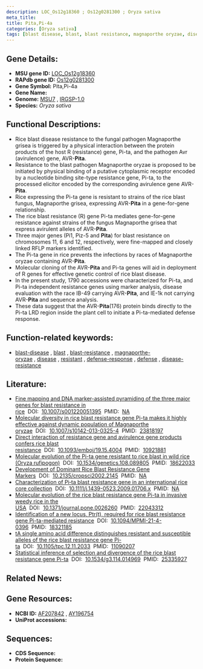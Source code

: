 ```yaml
---
description: LOC_Os12g18360 ; Os12g0281300 ; Oryza sativa
meta_title:
title: Pita,Pi-4a
categories: [Oryza sativa]
tags: [blast disease, blast, blast resistance, magnaporthe oryzae, disease, resistant, defense response, defense, disease resistance]
---
```


## Gene Details:
- **MSU gene ID:** [LOC_Os12g18360](http://rice.uga.edu/cgi-bin/ORF_infopage.cgi?orf=LOC_Os12g18360)  
- **RAPdb gene ID:** [Os12g0281300](https://rapdb.dna.affrc.go.jp/locus/?name=Os12g0281300)  
- **Gene Symbol:** Pita,Pi-4a
- **Gene Name:**
- **Genome:**  [MSU7](http://rice.uga.edu/)&nbsp;,&nbsp;[IRGSP-1.0](https://rapdb.dna.affrc.go.jp/download/irgsp1.html)
- **Species:** *Oryza sativa*

## Functional Descriptions:
   - Rice blast disease resistance to the fungal pathogen Magnaporthe grisea is triggered by a physical interaction between the protein products of the host R (resistance) gene, Pi-ta, and the pathogen Avr (avirulence) gene, AVR-**Pita**.
   - Resistance to the blast pathogen Magnaporthe oryzae is proposed to be initiated by physical binding of a putative cytoplasmic receptor encoded by a nucleotide binding site-type resistance gene, Pi-ta, to the processed elicitor encoded by the corresponding avirulence gene AVR-**Pita**.
   - Rice expressing the Pi-ta gene is resistant to strains of the rice blast fungus, Magnaporthe grisea, expressing AVR-**Pita** in a gene-for-gene relationship.
   - The rice blast resistance (R) gene Pi-ta mediates gene-for-gene resistance against strains of the fungus Magnaporthe grisea that express avirulent alleles of AVR-**Pita**.
   - Three major genes (Pi1, Piz-5 and **Pita**) for blast resistance on chromosomes 11, 6 and 12, respectively, were fine-mapped and closely linked RFLP markers identified.
   - The Pi-ta gene in rice prevents the infections by races of Magnaporthe oryzae containing AVR-**Pita**.
   - Molecular cloning of the AVR-**Pita** and Pi-ta genes will aid in deployment of R genes for effective genetic control of rice blast disease.
   - In the present study, 1790 accessions were characterized for Pi-ta, and Pi-ta independent resistance genes using marker analysis, disease evaluation with the race IB-49 carrying AVR-**Pita**, and IE-1k not carrying AVR-**Pita** and sequence analysis.
   - These data suggest that the AVR-**Pita**(176) protein binds directly to the Pi-ta LRD region inside the plant cell to initiate a Pi-ta-mediated defense response.

## Function-related keywords:
   - [blast-disease](/tags/blast-disease/)&nbsp;,&nbsp;[blast](/tags/blast/)&nbsp;,&nbsp;[blast-resistance](/tags/blast-resistance/)&nbsp;,&nbsp;[magnaporthe-oryzae](/tags/magnaporthe-oryzae/)&nbsp;,&nbsp;[disease](/tags/disease/)&nbsp;,&nbsp;[resistant](/tags/resistant/)&nbsp;,&nbsp;[defense-response](/tags/defense-response/)&nbsp;,&nbsp;[defense](/tags/defense/)&nbsp;,&nbsp;[disease-resistance](/tags/disease-resistance/)

## Literature:
   - [Fine mapping and DNA marker-assisted pyramiding of the three major genes for blast resistance in rice](https://www.doi.org/10.1007/s001220051395)&nbsp;&nbsp;DOI:&nbsp;&nbsp;[10.1007/s001220051395](https://www.doi.org/10.1007/s001220051395)&nbsp;&nbsp;PMID:&nbsp;&nbsp;[NA](https://pubmed.ncbi.nlm.nih.gov/NA/)
   - [Molecular diversity in rice blast resistance gene Pi-ta makes it highly effective against dynamic population of Magnaporthe oryzae](https://www.doi.org/10.1007/s10142-013-0325-4)&nbsp;&nbsp;DOI:&nbsp;&nbsp;[10.1007/s10142-013-0325-4](https://www.doi.org/10.1007/s10142-013-0325-4)&nbsp;&nbsp;PMID:&nbsp;&nbsp;[23818197](https://pubmed.ncbi.nlm.nih.gov/23818197/)
   - [Direct interaction of resistance gene and avirulence gene products confers rice blast resistance](https://www.doi.org/10.1093/emboj/19.15.4004)&nbsp;&nbsp;DOI:&nbsp;&nbsp;[10.1093/emboj/19.15.4004](https://www.doi.org/10.1093/emboj/19.15.4004)&nbsp;&nbsp;PMID:&nbsp;&nbsp;[10921881](https://pubmed.ncbi.nlm.nih.gov/10921881/)
   - [Molecular evolution of the Pi-ta gene resistant to rice blast in wild rice (Oryza rufipogon)](https://www.doi.org/10.1534/genetics.108.089805)&nbsp;&nbsp;DOI:&nbsp;&nbsp;[10.1534/genetics.108.089805](https://www.doi.org/10.1534/genetics.108.089805)&nbsp;&nbsp;PMID:&nbsp;&nbsp;[18622033](https://pubmed.ncbi.nlm.nih.gov/18622033/)
   - [Development of Dominant Rice Blast Resistance Gene Markers](https://www.doi.org/10.2135/cropsci2002.2145)&nbsp;&nbsp;DOI:&nbsp;&nbsp;[10.2135/cropsci2002.2145](https://www.doi.org/10.2135/cropsci2002.2145)&nbsp;&nbsp;PMID:&nbsp;&nbsp;[NA](https://pubmed.ncbi.nlm.nih.gov/NA/)
   - [Characterization of Pi‐ta blast resistance gene in an international rice core collection](https://www.doi.org/10.1111/j.1439-0523.2009.01706.x)&nbsp;&nbsp;DOI:&nbsp;&nbsp;[10.1111/j.1439-0523.2009.01706.x](https://www.doi.org/10.1111/j.1439-0523.2009.01706.x)&nbsp;&nbsp;PMID:&nbsp;&nbsp;[NA](https://pubmed.ncbi.nlm.nih.gov/NA/)
   - [Molecular evolution of the rice blast resistance gene Pi-ta in invasive weedy rice in the USA](https://www.doi.org/10.1371/journal.pone.0026260)&nbsp;&nbsp;DOI:&nbsp;&nbsp;[10.1371/journal.pone.0026260](https://www.doi.org/10.1371/journal.pone.0026260)&nbsp;&nbsp;PMID:&nbsp;&nbsp;[22043312](https://pubmed.ncbi.nlm.nih.gov/22043312/)
   - [Identification of a new locus, Ptr(t), required for rice blast resistance gene Pi-ta-mediated resistance](https://www.doi.org/10.1094/MPMI-21-4-0396)&nbsp;&nbsp;DOI:&nbsp;&nbsp;[10.1094/MPMI-21-4-0396](https://www.doi.org/10.1094/MPMI-21-4-0396)&nbsp;&nbsp;PMID:&nbsp;&nbsp;[18321185](https://pubmed.ncbi.nlm.nih.gov/18321185/)
   - [tA single amino acid difference distinguishes resistant and susceptible alleles of the rice blast resistance gene Pi-ta](https://www.doi.org/10.1105/tpc.12.11.2033)&nbsp;&nbsp;DOI:&nbsp;&nbsp;[10.1105/tpc.12.11.2033](https://www.doi.org/10.1105/tpc.12.11.2033)&nbsp;&nbsp;PMID:&nbsp;&nbsp;[11090207](https://pubmed.ncbi.nlm.nih.gov/11090207/)
   - [Statistical inference of selection and divergence of the rice blast resistance gene Pi-ta](https://www.doi.org/10.1534/g3.114.014969)&nbsp;&nbsp;DOI:&nbsp;&nbsp;[10.1534/g3.114.014969](https://www.doi.org/10.1534/g3.114.014969)&nbsp;&nbsp;PMID:&nbsp;&nbsp;[25335927](https://pubmed.ncbi.nlm.nih.gov/25335927/)

## Related News:

## Gene Resources:
- **NCBI ID:**  [AF207842](http://www.ncbi.nlm.nih.gov/nuccore/AF207842)&nbsp;,&nbsp;[AY196754](http://www.ncbi.nlm.nih.gov/nuccore/AY196754)
- **UniProt accessions:** [](https://www.uniprot.org/uniprotkb//entry)

## Sequences:
- **CDS Sequence:**
- **Protein Sequence:**
